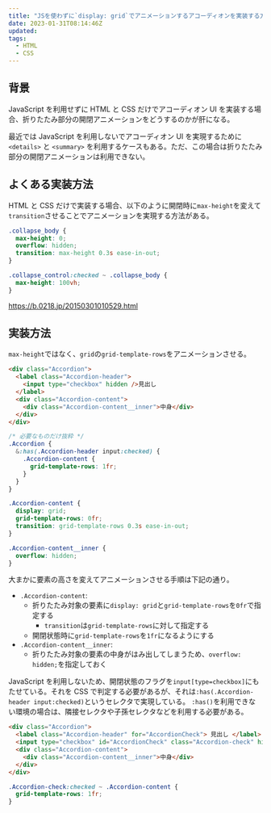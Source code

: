 ```yaml
---
title: "JSを使わずに`display: grid`でアニメーションするアコーディオンを実装する方法"
date: 2023-01-31T08:14:46Z
updated:
tags:
  - HTML
  - CSS
---
```


## 背景

JavaScript を利用せずに HTML と CSS だけでアコーディオン UI を実装する場合、折りたたみ部分の開閉アニメーションをどうするのかが肝になる。

最近では JavaScript を利用しないでアコーディオン UI を実現するために `<details>` と `<summary>` を利用するケースもある。ただ、この場合は折りたたみ部分の開閉アニメーションは利用できない。

## よくある実装方法

HTML と CSS だけで実装する場合、以下のように開閉時に`max-height`を変えて`transition`させることでアニメーションを実現する方法がある。

```css
.collapse_body {
  max-height: 0;
  overflow: hidden;
  transition: max-height 0.3s ease-in-out;
}

.collapse_control:checked ~ .collapse_body {
  max-height: 100vh;
}
```

https://b.0218.jp/20150301010529.html

## 実装方法

`max-height`ではなく、`grid`の`grid-template-rows`をアニメーションさせる。

```html
<div class="Accordion">
  <label class="Accordion-header">
    <input type="checkbox" hidden />見出し
  </label>
  <div class="Accordion-content">
    <div class="Accordion-content__inner">中身</div>
  </div>
</div>
```

```css
/* 必要なものだけ抜粋 */
.Accordion {
  &:has(.Accordion-header input:checked) {
    .Accordion-content {
      grid-template-rows: 1fr;
    }
  }
}

.Accordion-content {
  display: grid;
  grid-template-rows: 0fr;
  transition: grid-template-rows 0.3s ease-in-out;
}

.Accordion-content__inner {
  overflow: hidden;
}
```

大まかに要素の高さを変えてアニメーションさせる手順は下記の通り。

- `.Accordion-content`:
  - 折りたたみ対象の要素に`display: grid`と`grid-template-rows`を`0fr`で指定する
    - `transition`は`grid-template-rows`に対して指定する
  - 開閉状態時に`grid-template-rows`を`1fr`になるようにする
- `.Accordion-content__inner`:
  - 折りたたみ対象の要素の中身がはみ出してしまうため、`overflow: hidden;`を指定しておく

JavaScript を利用しないため、開閉状態のフラグを`input[type=checkbox]`にもたせている。それを CSS で判定する必要があるが、それは`:has(.Accordion-header input:checked)`というセレクタで実現している。
`:has()`を利用できない環境の場合は、隣接セレクタや子孫セレクタなどを利用する必要がある。

```html
<div class="Accordion">
  <label class="Accordion-header" for="AccordionCheck"> 見出し </label>
  <input type="checkbox" id="AccordionCheck" class="Accordion-check" hidden />
  <div class="Accordion-content">
    <div class="Accordion-content__inner">中身</div>
  </div>
</div>
```

```css
.Accordion-check:checked ~ .Accordion-content {
  grid-template-rows: 1fr;
}
```
